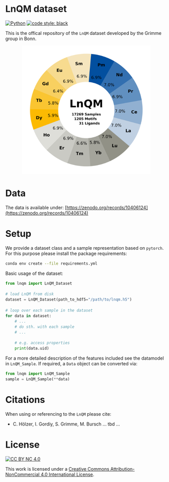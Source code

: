 # LnQM dataset

[![Python](https://img.shields.io/badge/python-3.11.4-blue.svg)](https://www.python.org)
[![code style: black](https://img.shields.io/badge/code%20style-black-000000.svg)](https://github.com/psf/black)

This is the offical repository of the `LnQM` dataset developed by the Grimme group in Bonn.

<div align="center">
<img src="./assets/logo.png" alt="LnQM Dataset" width="400">
</div>


# Data

The data is available under: [https://zenodo.org/records/10406124](https://zenodo.org/records/10406124)


# Setup

We provide a dataset class and a sample representation based on `pytorch`.
For this purpose please install the package requirements:
```bash
conda env create --file requirements.yml
```

Basic usage of the dataset:
```python
from lnqm import LnQM_Dataset

# load LnQM from disk
dataset = LnQM_Dataset(path_to_hdf5="/path/to/lnqm.h5")

# loop over each sample in the dataset
for data in dataset:
    # ...
    # do sth. with each sample
    # ...

    # e.g. access properties
    print(data.uid)
```

For a more detailed description of the features included see the datamodel in `LnQM_Sample`.
If required, a `Data` object can be converted via:

```python
from lnqm import LnQM_Sample
sample = LnQM_Sample(**data)
```

# Citations

When using or referencing to the `LnQM` please cite:
- C. Hölzer, I. Gordiy, S. Grimme, M. Bursch
  ... tbd ...

# License

[![CC BY NC 4.0][cc-by-nc-image]][cc-by-nc]

This work is licensed under a
[Creative Commons Attribution-NonCommercial 4.0 International License][cc-by-nc].

[cc-by-nc]: http://creativecommons.org/licenses/by-nc/4.0/
[cc-by-nc-image]: https://i.creativecommons.org/l/by-nc/4.0/88x31.png
